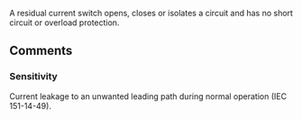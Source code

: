 A residual current switch opens, closes or isolates a circuit and has no short circuit or overload protection.

<!-- end of short definition -->



## Comments

### Sensitivity

Current leakage to an unwanted leading path during normal operation (IEC 151-14-49).

